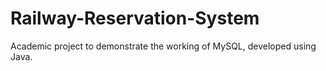 # Railway-Reservation-System
Academic project to demonstrate the working of MySQL, developed using Java.
